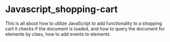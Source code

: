 # Javascript_shopping-cart

This is all about how to utilize JavaScript to add functionality to a shopping cart it checks  if the document is loaded, and how to query the document for elements by class, how to add events to elements
